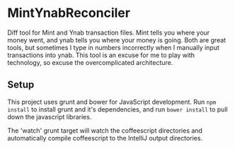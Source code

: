 MintYnabReconciler
==================

Diff tool for Mint and Ynab transaction files.  Mint tells you where your money went, and ynab tells you where your money is going.  Both are great tools, but sometimes I type in numbers incorrectly when I manually input transactions into ynab.  This tool is an excuse for me to play with technology, so excuse the overcomplicated architecture.

## Setup
This project uses grunt and bower for JavaScript development.
Run ```npm install``` to install grunt and it's dependencies, and run ```bower install``` to pull down the javascript libraries.

The 'watch' grunt target will watch the coffeescript directories and automatically compile coffeescript to the IntelliJ output directories.
